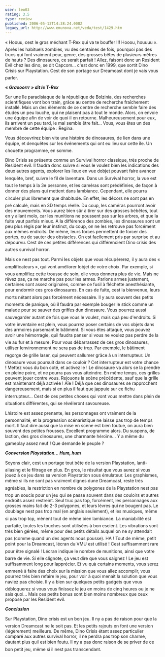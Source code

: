 ```yaml
---
user: leo03
rating: 3.5
type: review
published: 2006-05-13T14:38:24.000Z
legacy_url: http://www.emunova.net/veda/test/1429.htm
---
```

« Hoouu, cest le gros méchant T-Rex qui va te bouffer !!! Hooou, houuuu ». Après les habituels zombies, vu des centaines de fois, pourquoi pas des trucs qui font vraiment peur, genre, des grosses bêtes de plusieurs mètres de hauts ? Des dinosaures, ce serait parfait ! Allez, faisont donc un Resident Evil chez les dino, se dit Capcom... c'est donc en 1999, que sortit Dino Crisis sur Playstation. Cest de son portage sur Dreamcast dont je vais vous parler.  

  

_**« Graooorrr » dit le T-Rex**_  

  

Sur une île paradisiaque de la république de Bolzinia, des recherches scientifiques vont bon train, grâce au centre de recherche fraîchement installé. Mais un des éléments de ce centre de recherche semble faire des études un peu louche, qui ne plaisent pas à tout le monde. Alors, on envoie une équipe afin de voir de quoi il en retourne. Malheureusement pour eux, ils arrivent un peu tard, le mal semble être fait... Vous, vous êtes un des membre de cette équipe : Regina.  

  

Vous découvrirez bien vite une histoire de dinosaures, de lien dans une équipe, et denquêtes sur les événements qui ont eu lieu sur cette île. Un chouette programme, en somme.  

  

Dino Crisis se présente comme un Survival horror classique, très proche de Resident evil. Il faudra donc suivre si vous le voulez bien les indications des deux autres agents, explorer les lieux en vue dobjet pouvant faire avancer lenquête, bref, suivre le fil de laventure. Dans un Survival horror, la vue est tout le temps à la 3e personne, et les caméras sont prédéfinies, de façon à donner des plans qui mettent dans lambiance. Cependant, elle pourra circuler plus librement que dhabitude. En effet, les décors ne sont pas en pré calculé, mais en 3D temps réelle. Du coup, les caméras pourront avoir des mouvements. Vous aurez bien sûr à tirer sur des grosses bébêtes, tout en y allant molo, car les munitions ne poussent pas sur les arbres, et que la fuite vaut parfois mieux. A la différence des zombies, les dinosaures sont un peu plus régis par leur instinct, du coup, on ne les retrouve pas forcément aux mêmes endroits. De même, leurs forces permettent de forcer des portes, ou de sauter des obstacles. On est facilement pris par surprise et au dépourvu. Cest de ces petites différences qui différencient Dino crisis des autres survival horror.   

  

Mais ce nest pas tout. Parmi les objets que vous récupérerez, il y aura des « amplificateurs », qui vont améliorer lobjet de votre choix. Par exemple, si vous amplifiez cette trousse de soin, elle vous donnera plus de vie. Mais ne rêvez pas, ça ne marche pas pour les armes. Parlons armes justement, certaines sont assez originales, comme ce fusil à fléchette anesthésiante, pour endormir ces gros dinosaures. En cas de fuite, cest la bienvenue, leurs morts nétant alors pas forcément nécessaire. Il y aura souvent des petits moments de panique, où il faudra par exemple bouger le stick comme un malade pour se sauver des griffes dun dinosaure. Vous pourrez aussi sauvegarder autant de fois que vous le voulez, mais quà peu d'endroits. Si votre inventaire est plein, vous pourrez poser certains de vos objets dans des armoires parsemant le bâtiment. Si vous êtes attaqué, vous pouvez avoir une hémorragie, quil faudra panser si vous ne voulez pas perdre de la vie au fur et à mesure. Pour vous débarrassez de ces gros dinosaures, utiliser lenvironnement ne sera pas de trop. Par exemple, le bâtiment regorge de grille laser, qui peuvent sallumer grâce à un interrupteur. Un dinosaure vous poursuit dans ce couloir ? Cet interrupteur est votre chance ! Mettez vous du bon coté, et activez le ! Le dinosaure va alors se la prendre en pleine poire, et ne pourra pas vous atteindre. En même temps, ces grilles peuvent jouer contre vous. Rejouons la scène précédente, sauf que la grille est maintenant déjà activée ! Aïe ! Déjà que ces dinosaures se rapprochent dangereusement, mais si en plus il faut que jappuie sur ce fichu interrupteur... Cest de ces petites choses qui vont vous mettre dans plein de situations différentes, qui se révéleront savoureuse.  

  

Lhistoire est assez prenante, les personnages ont vraiment de la personnalité, et la progression scénaristique ne laisse pas trop de temps mort. Il faut dire aussi que la mise en scène est bien foutue, on aura bien souvent des petites frousses. Excellent programme alors. Du suspens, de laction, des gros dinosaures, une charmante héroïne... Y a même du gameplay assez neuf ! Que demande le peuple ?  

  

_**Conversion Playstation... Hum, hum**_  

  

Soyons clair, cest un portage tout bête de la version Playstation, lanti-aliasing et le filtrage en plus. En gros, le résultat que vous aurez si vous jouez à ce jeu dans sa version Playstation sous émulateur. Les graphismes, même si ils ne sont pas vraiment dignes dune Dreamcast, reste très agréables, la restriction en nombre de polygones de la Playstation nest pas trop un soucis pour un jeu qui se passe souvent dans des couloirs et autres endroits assez restreint. Seul truc pas top, forcément, les personnages aux grosses mains fait de 2-3 polygones, et leurs lèvres qui ne bougent pas. Le doublage nest pas trop mal (en anglais seulement), et les musiques, même si pas trop top, mènent tout de même bien lambiance. La maniabilité est parfaite, toutes les touches sont utilisées à bon escient. Les vibrations sont très bien gérées, même pour des petits détails auquel on ne sy attendait pas (comme quand un des agents nous pousse). HA ! Tout de même, petit point pour la Dreamcast, lécran du VMU est utilisé ! Cest suffisamment rare pour être signalé ! Lécran indique le nombre de munitions, ainsi que votre barre de vie. Si elle clignote, ça veut dire que vous saignez ! Le jeu est suffisamment long pour lapprécier. Et vu quà certains moments, vous serez emmené à faire des choix sur la mission que vous allez accomplir, vous pourrez très bien refaire le jeu, pour voir à quoi menait la solution que vous naviez pas choisie. Il y a bien sur quelques petits gadgets que vous débloquerez si vous vous finissez le jeu en moins de cinq heures ou je ne sais quoi... Mais ces petits bonus sont bien moins nombreux que ceux proposé par les Resident evil.  

  

_**Conclusion**_  

  

Sur Playstation, Dino crisis est un bon jeu. Il ny a pas de raison pour que la version Dreamcast ne le soit pas. Et les petits rajouts en font une version (légèrement) meilleure. De même, Dino Crisis étant assez particulier comparé aux autres survival horror, il ne perdra pas trop son charme, dautant plus quil est bien foutu. Il ny a pas donc raison de se priver de ce bon petit jeu, même si il nest pas transcendant.